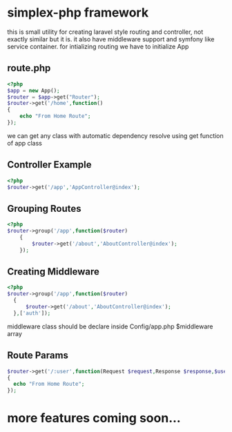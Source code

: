 # simplex-php framework
this is small utility for creating laravel style routing and controller, not exactly similar but it is. it also have middleware support and symfony like service container.
for intializing routing we have to initialize App 

## route.php

```php
<?php
$app = new App();
$router = $app->get("Router");
$router->get('/home',function()
{
	echo "From Home Route";
});
```

we can get any class with automatic dependency resolve using get function of app class

## Controller Example
```php
<?php
$router->get('/app','AppController@index');
```

## Grouping Routes
```php
<?php
$router->group('/app',function($router)
	{
		$router->get('/about','AboutController@index');
	});
  ```
  
  ## Creating Middleware
  ```php
<?php
$router->group('/app',function($router)
	{
		$router->get('/about','AboutController@index');
	},['auth']);
  ```
  middleware class should be declare inside Config/app.php $middleware array
  
  ## Route Params 
  ```php 
  $router->get('/:user',function(Request $request,Response $response,$user)
  {
    echo "From Home Route";
  });
```
  
# more features coming soon...
